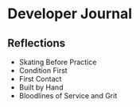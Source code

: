 # Developer Journal

## Reflections

- Skating Before Practice
- Condition First
- First Contact
- Built by Hand
- Bloodlines of Service and Grit
